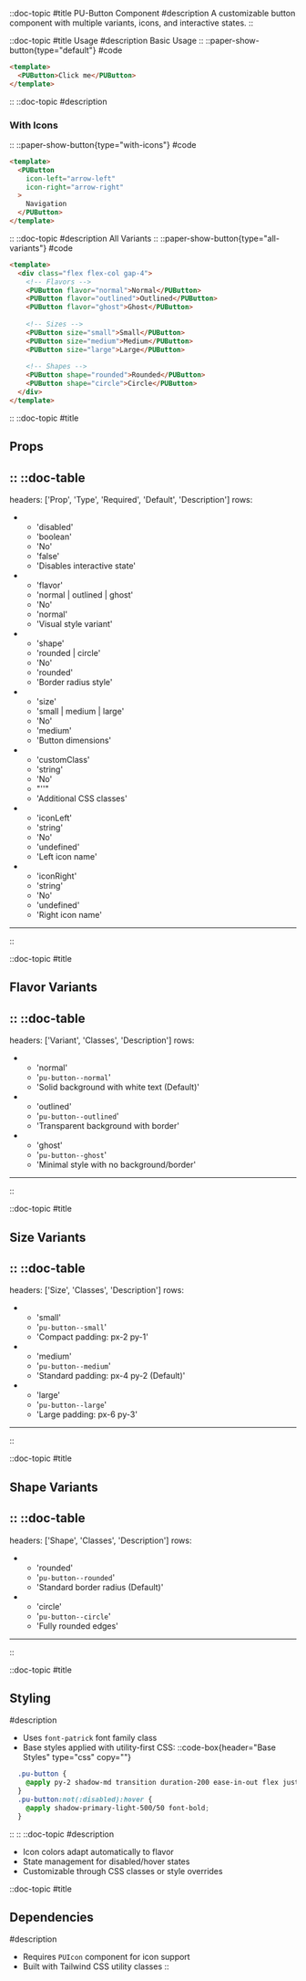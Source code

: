 ::doc-topic
#title
PU-Button Component
#description
A customizable button component with multiple variants, icons, and interactive states.
::

::doc-topic
#title
Usage
#description
Basic Usage
::
::paper-show-button{type="default"}
#code
```html
<template>
  <PUButton>Click me</PUButton>
</template>
```
::
::doc-topic
#description
### With Icons
::
::paper-show-button{type="with-icons"}
#code
```html
<template>
  <PUButton
    icon-left="arrow-left"
    icon-right="arrow-right"
  >
    Navigation
  </PUButton>
</template>
```
::
::doc-topic
#description
All Variants
::
::paper-show-button{type="all-variants"}
#code
```html
<template>
  <div class="flex flex-col gap-4">
    <!-- Flavors -->
    <PUButton flavor="normal">Normal</PUButton>
    <PUButton flavor="outlined">Outlined</PUButton>
    <PUButton flavor="ghost">Ghost</PUButton>
    
    <!-- Sizes -->
    <PUButton size="small">Small</PUButton>
    <PUButton size="medium">Medium</PUButton>
    <PUButton size="large">Large</PUButton>
    
    <!-- Shapes -->
    <PUButton shape="rounded">Rounded</PUButton>
    <PUButton shape="circle">Circle</PUButton>
  </div>
</template>
```
::
::doc-topic
#title
## Props
::
::doc-table
---
headers: ['Prop', 'Type', 'Required', 'Default', 'Description']
rows:
  - - 'disabled'
    - 'boolean'
    - 'No'
    - 'false'
    - 'Disables interactive state'
  - - 'flavor'
    - 'normal | outlined | ghost'
    - 'No'
    - 'normal'
    - 'Visual style variant'
  - - 'shape'
    - 'rounded | circle'
    - 'No'
    - 'rounded'
    - 'Border radius style'
  - - 'size'
    - 'small | medium | large'
    - 'No'
    - 'medium'
    - 'Button dimensions'
  - - 'customClass'
    - 'string'
    - 'No'
    - "''"
    - 'Additional CSS classes'
  - - 'iconLeft'
    - 'string'
    - 'No'
    - 'undefined'
    - 'Left icon name'
  - - 'iconRight'
    - 'string'
    - 'No'
    - 'undefined'
    - 'Right icon name'
---
::

::doc-topic
#title
## Flavor Variants
::
::doc-table
---
headers: ['Variant', 'Classes', 'Description']
rows:
  - - 'normal'
    - '`pu-button--normal`'
    - 'Solid background with white text (Default)'
  - - 'outlined'
    - '`pu-button--outlined`'
    - 'Transparent background with border'
  - - 'ghost'
    - '`pu-button--ghost`'
    - 'Minimal style with no background/border'
---
::

::doc-topic
#title
## Size Variants
::
::doc-table
---
headers: ['Size', 'Classes', 'Description']
rows:
  - - 'small'
    - '`pu-button--small`'
    - 'Compact padding: px-2 py-1'
  - - 'medium'
    - '`pu-button--medium`'
    - 'Standard padding: px-4 py-2 (Default)'
  - - 'large'
    - '`pu-button--large`'
    - 'Large padding: px-6 py-3'
---
::

::doc-topic
#title
## Shape Variants
::
::doc-table
---
headers: ['Shape', 'Classes', 'Description']
rows:
  - - 'rounded'
    - '`pu-button--rounded`'
    - 'Standard border radius (Default)'
  - - 'circle'
    - '`pu-button--circle`'
    - 'Fully rounded edges'
---
::

::doc-topic
#title
## Styling
#description
- Uses `font-patrick` font family class
- Base styles applied with utility-first CSS:
::code-box{header="Base Styles" type="css" copy=""}
```css
  .pu-button {
    @apply py-2 shadow-md transition duration-200 ease-in-out flex justify-center gap-1;
  }
  .pu-button:not(:disabled):hover {
    @apply shadow-primary-light-500/50 font-bold;
  }
```
::
::
::doc-topic
#description
- Icon colors adapt automatically to flavor
- State management for disabled/hover states
- Customizable through CSS classes or style overrides

::doc-topic
#title
## Dependencies
#description
- Requires `PUIcon` component for icon support
- Built with Tailwind CSS utility classes
::
